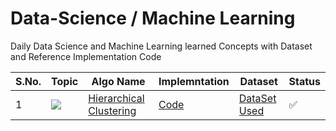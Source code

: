 # Data-Science / Machine Learning
Daily Data Science and Machine Learning learned Concepts with Dataset and Reference Implementation Code



S.No. | Topic | Algo Name | Implemntation | Dataset | Status |
------|---------------|------------|-------|------|------|
1 | ![](https://img.shields.io/badge/Clustering-f0772b?style=for-the-badge&logo=array&logoColor=black) | [Hierarchical Clustering]() |[Code]()  | [DataSet Used]() | ✅ |



